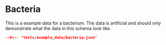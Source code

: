 # Bacteria

This is a example data for a bacterium. The data is artificial and should only demonstrate
what the data in this schema look like.

```JSON
--8<-- "tests/example_data/bacteria.json"
```

